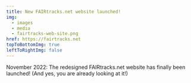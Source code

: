 ```yaml
---
title: New FAIRtracks.net website launched!
img:
  - images
  - media
  - fairtracks-web-site.png
href: https://fairtracks.net
topToBottomImg: true
leftToRightImg: false
---
```


November 2022: The redesigned FAIRtracks.net website has finally been launched! (And yes, you are
already looking at it!)
